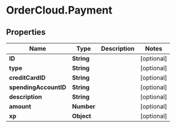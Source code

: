 # OrderCloud.Payment

## Properties
Name | Type | Description | Notes
------------ | ------------- | ------------- | -------------
**ID** | **String** |  | [optional] 
**type** | **String** |  | [optional] 
**creditCardID** | **String** |  | [optional] 
**spendingAccountID** | **String** |  | [optional] 
**description** | **String** |  | [optional] 
**amount** | **Number** |  | [optional] 
**xp** | **Object** |  | [optional] 


